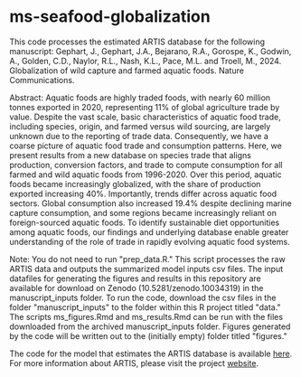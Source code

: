# ms-seafood-globalization

This code processes the estimated ARTIS database for the following manuscript:
Gephart, J., Gephart, J.A., Bejarano, R.A., Gorospe, K., Godwin, A., Golden, C.D., Naylor, R.L., Nash, K.L., Pace, M.L. and Troell, M., 2024. Globalization of wild capture and farmed aquatic foods. Nature Communications.

Abstract: Aquatic foods are highly traded foods, with nearly 60 million tonnes exported in 2020, representing 11% of global agriculture trade by value. Despite the vast scale, basic characteristics of aquatic food trade, including species, origin, and farmed versus wild sourcing, are largely unknown due to the reporting of trade data. Consequently, we have a coarse picture of aquatic food trade and consumption patterns. Here, we present results from a new database on species trade that aligns production, conversion factors, and trade to compute consumption for all farmed and wild aquatic foods from 1996-2020. Over this period, aquatic foods became increasingly globalized, with the share of production exported increasing 40%. Importantly, trends differ across aquatic food sectors. Global consumption also increased 19.4% despite declining marine capture consumption, and some regions became increasingly reliant on foreign-sourced aquatic foods. To identify sustainable diet opportunities among aquatic foods, our findings and underlying database enable greater understanding of the role of trade in rapidly evolving aquatic food systems.

Note: You do not need to run "prep_data.R." This script processes the raw ARTIS data and outputs the summarized model inputs csv files. The input datafiles for generating the figures and results in this repository are available for download on Zenodo (10.5281/zenodo.10034319) in the manuscript_inputs folder. To run the code, download the csv files in the folder "manuscript_inputs" to the folder within this R project titled "data." The scripts ms_figures.Rmd and ms_results.Rmd can be run with the files downloaded from the archived manuscript_inputs folder. Figures generated by the code will be written out to the (initially empty) folder titled "figures."

The code for the model that estimates the ARTIS database is available [here](https://github.com/Seafood-Globalization-Lab/artis-model). For more information about ARTIS, please visit the project [website](https://artisdata.weebly.com/). 
